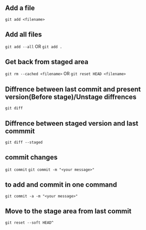 ## Add a file 
`git add <filename>`

## Add all files 
`git add --all`
OR
`git add .`

## Get back from staged area
`git rm --cached <filename>`
OR
`git reset HEAD <filename>`

## Diffrence between last commit and present version(Before stage)/Unstage diffrences
`git diff`

## Diffrence between staged version and last commmit
`git diff --staged`

## commit changes
`git commit`
`git commit -m "<your message>"`

## to add and commit in one command
`git commit -a -m "<your message>"`

## Move to the stage area from last commit 
`git reset --soft HEAD^`
